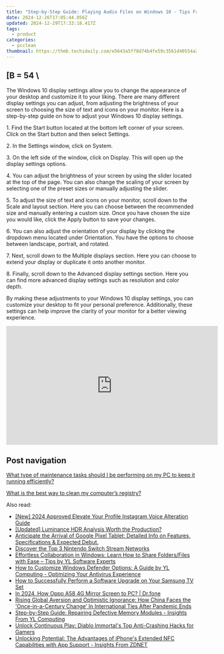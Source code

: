 ```yaml
---
title: "Step-by-Step Guide: Playing Audio Files on Windows 10 - Tips From YL Computing"
date: 2024-12-26T17:05:44.056Z
updated: 2024-12-29T17:33:18.417Z
tags:
  - product
categories:
  - pcclean
thumbnail: https://thmb.techidaily.com/e5643a5ff8d74b4fe59c3561d40554a2f62dd894777e476ebe9274260c57e1be.jpg
---
```


## \[B = 54 \

The Windows 10 display settings allow you to change the appearance of your desktop and customize it to your liking. There are many different display settings you can adjust, from adjusting the brightness of your screen to choosing the size of text and icons on your monitor. Here is a step-by-step guide on how to adjust your Windows 10 display settings. 

1\. Find the Start button located at the bottom left corner of your screen. Click on the Start button and then select Settings.

2\. In the Settings window, click on System.

3\. On the left side of the window, click on Display. This will open up the display settings options. 

4\. You can adjust the brightness of your screen by using the slider located at the top of the page. You can also change the scaling of your screen by selecting one of the preset sizes or manually adjusting the slider.

5\. To adjust the size of text and icons on your monitor, scroll down to the Scale and layout section. Here you can choose between the recommended size and manually entering a custom size. Once you have chosen the size you would like, click the Apply button to save your changes.

6\. You can also adjust the orientation of your display by clicking the dropdown menu located under Orientation. You have the options to choose between landscape, portrait, and rotated.

7\. Next, scroll down to the Multiple displays section. Here you can choose to extend your display or duplicate it onto another monitor.

8\. Finally, scroll down to the Advanced display settings section. Here you can find more advanced display settings such as resolution and color depth. 

By making these adjustments to your Windows 10 display settings, you can customize your desktop to fit your personal preference. Additionally, these settings can help improve the clarity of your monitor for a better viewing experience.

<!-- affiliate ads begin -->
<iframe width="560" height="315" src="https://www.youtube.com/embed/S0b9szh8vEk?si=NlGzpJ6MN_SJNk5A" title="YouTube video player" frameborder="0" allow="accelerometer; autoplay; clipboard-write; encrypted-media; gyroscope; picture-in-picture; web-share" referrerpolicy="strict-origin-when-cross-origin" allowfullscreen></iframe>
<!-- affiliate ads end -->

## Post navigation

[What type of maintenance tasks should I be performing on my PC to keep it running efficiently?](https://tools.techidaily.com/pcclean/products/)

[What is the best way to clean my computer’s registry?](https://tools.techidaily.com/pcclean/products/)

<ins class="adsbygoogle"
     style="display:block"
     data-ad-format="autorelaxed"
     data-ad-client="ca-pub-7571918770474297"
     data-ad-slot="1223367746"></ins>

<ins class="adsbygoogle"
     style="display:block"
     data-ad-client="ca-pub-7571918770474297"
     data-ad-slot="8358498916"
     data-ad-format="auto"
     data-full-width-responsive="true"></ins>

<span class="atpl-alsoreadstyle">Also read:</span>
<div><ul>
<li><a href="https://instagram-clips.techidaily.com/new-2024-approved-elevate-your-profile-instagram-voice-alteration-guide/"><u>[New] 2024 Approved Elevate Your Profile Instagram Voice Alteration Guide</u></a></li>
<li><a href="https://extra-guidance.techidaily.com/updated-luminance-hdr-analysis-worth-the-production/"><u>[Updated] Luminance HDR Analysis Worth the Production?</u></a></li>
<li><a href="https://techno-recovery.techidaily.com/1722889385096-anticipate-the-arrival-of-google-pixel-tablet-detailed-info-on-features-specifications-and-expected-debut/"><u>Anticipate the Arrival of Google Pixel Tablet: Detailed Info on Features, Specifications & Expected Debut.</u></a></li>
<li><a href="https://games-able.techidaily.com/discover-the-top-3-nintendo-switch-stream-networks/"><u>Discover the Top 3 Nintendo Switch Stream Networks</u></a></li>
<li><a href="https://win-exclusive.techidaily.com/effortless-collaboration-in-windows-learn-how-to-share-foldersfiles-with-ease-tips-by-yl-software-experts/"><u>Effortless Collaboration in Windows: Learn How to Share Folders/Files with Ease – Tips by YL Software Experts</u></a></li>
<li><a href="https://win-exclusive.techidaily.com/how-to-customize-windows-defender-options-a-guide-by-yl-computing-optimizing-your-antivirus-experience/"><u>How to Customize Windows Defender Options: A Guide by YL Computing - Optimizing Your Antivirus Experience</u></a></li>
<li><a href="https://technical-tips.techidaily.com/how-to-successfully-perform-a-software-upgrade-on-your-samsung-tv-set/"><u>How to Successfully Perform a Software Upgrade on Your Samsung TV Set</u></a></li>
<li><a href="https://screen-mirror.techidaily.com/in-2024-how-oppo-a58-4g-mirror-screen-to-pc-drfone-by-drfone-android/"><u>In 2024, How Oppo A58 4G Mirror Screen to PC? | Dr.fone</u></a></li>
<li><a href="https://win-exclusive.techidaily.com/rising-global-aversion-and-optimistic-ignorance-how-china-faces-the-once-in-a-century-change-in-international-ties-after-pandemic-ends/"><u>Rising Global Aversion and Optimistic Ignorance: How China Faces the 'Once-in-a-Century Change' In International Ties After Pandemic Ends</u></a></li>
<li><a href="https://win-exclusive.techidaily.com/step-by-step-guide-repairing-defective-memory-modules-insights-from-yl-computing/"><u>Step-by-Step Guide: Repairing Defective Memory Modules - Insights From YL Computing</u></a></li>
<li><a href="https://win-answers.techidaily.com/unlock-continuous-play-diablo-immortals-top-anti-crashing-hacks-for-gamers/"><u>Unlock Continuous Play: Diablo Immortal's Top Anti-Crashing Hacks for Gamers</u></a></li>
<li><a href="https://technical-tips.techidaily.com/unlocking-potential-the-advantages-of-iphones-extended-nfc-capabilities-with-app-support-insights-from-zdnet/"><u>Unlocking Potential: The Advantages of iPhone's Extended NFC Capabilities with App Support - Insights From ZDNET</u></a></li>
</ul></div>

